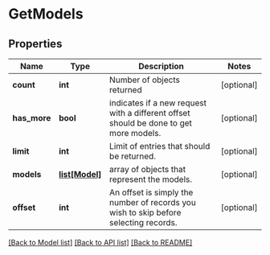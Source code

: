 # GetModels

## Properties
Name | Type | Description | Notes
------------ | ------------- | ------------- | -------------
**count** | **int** | Number of objects returned | [optional] 
**has_more** | **bool** | indicates if a new request with a different offset should be done to get more models. | [optional] 
**limit** | **int** | Limit of entries that should be returned. | [optional] 
**models** | [**list[Model]**](Model.md) | array of objects that represent the models. | [optional] 
**offset** | **int** | An offset is simply the number of records you wish to skip before selecting records. | [optional] 

[[Back to Model list]](../README.md#documentation-for-models) [[Back to API list]](../README.md#documentation-for-api-endpoints) [[Back to README]](../README.md)


